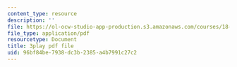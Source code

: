 ```yaml
---
content_type: resource
description: ''
file: https://ol-ocw-studio-app-production.s3.amazonaws.com/courses/18-06sc-linear-algebra-fall-2011/96bf84be7938dc3b2385a4b7991c27c2_IZqwi0wJovM.pdf
file_type: application/pdf
resourcetype: Document
title: 3play pdf file
uid: 96bf84be-7938-dc3b-2385-a4b7991c27c2
---
```

